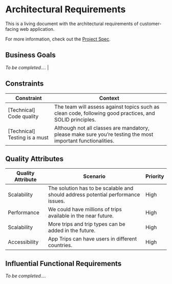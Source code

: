 # Architectural Requirements

This is a living document with the architectural requirements of customer-facing web application.

For more information, check out the [Project Spec](./spec.md).

## Business Goals

_To be completed...._                                     |

## Constraints

| Constraint                    | Context                                                                                                     |
|-------------------------------|-------------------------------------------------------------------------------------------------------------|
| [Technical] Code quality      | The team will assess against topics such as clean code, following good practices, and SOLID principles.     |
| [Technical] Testing is a must | Although not all classes are mandatory, please make sure you’re testing the most important functionalities. |

## Quality Attributes

| Quality Attribute | Scenario                                                                         | Priority |
|------------------|----------------------------------------------------------------------------------| -------- |
| Scalability       | The solution has to be scalable and should address potential performance issues. | High     |
| Performance      | We could have millions of trips available in the near future.                    | High     |
| Scalability      | More trips and trip types can be added in the future.                            | High     |
| Accessibility    | App Trips can have users in different countries.                                 | High      |

## Influential Functional Requirements

_To be completed...._
